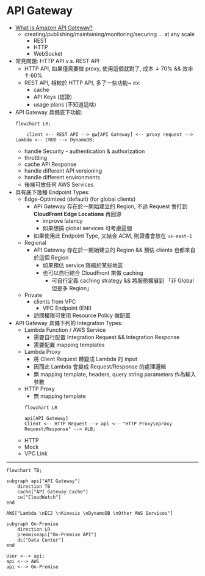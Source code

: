 
# API Gateway

- [What is Amazon API Gateway?](https://docs.aws.amazon.com/apigateway/latest/developerguide/welcome.html)
    - creating/publishing/maintaining/monitoring/securing ... at any scale
        - REST
        - HTTP
        - WebSocket
- 常見問題: HTTP API v.s. REST API
    - HTTP API, 如果僅需要做 proxy, 使用這個就對了, 成本 ↓ 70% && 效率 ↑ 60%
    - REST API, 相較於 HTTP API, 多了一些功能~ ex: 
        - cache
        - API Keys (認證)
        - usage plans (不知道這啥)
- API Gateway 具備底下功能:
    ```mermaid
    flowchart LR;

        client <-- REST API --> gw[API Gateway] <-- proxy request --> Lambda <-- CRUD --> DynamoDB;
    ```
    - handle Security - authentication & authorization
    - throttling
    - cache API Response
    - handle different API versioning
    - handle different environments
    - 後端可放任何 AWS Services
- 具有底下幾種 Endpoint Types:
    - Edge-Optimized (default) (for global clients)
        - API Gateway 存在於一開始建立的 Region, 不過 Request 會打到 **CloudFront Edge Locations** 再回源
            - improve latency
            - 如果想搞 global services 可考慮這個
        - 如果使用此 Endpoint Type, 又結合 ACM, 則證書會放在 `us-east-1`
    - Regional
        - API Gateway 存在於一開始建立的 Region && 預估 clients 也都來自於這個 Region
            - 如果預估 service 限縮於某些地區
            - 也可以自行結合 CloudFront 來做 caching
                - 可自行定義 caching strategy && 將服務擴展到 「非 Global 但是多 Region」
    - Private
        - clients from VPC
            - VPC Endpoint (ENI)
        - 訪問權限可使用 Resource Policy 做配置
- API Gateway 具備下列的 Integration Types:
    - Lambda Function / AWS Service
        - 需要自行配置 Integration Request && Integration Response
        - 需要配置 mapping templates
    - Lambda Proxy
        - 將 Client Request 轉變成 Lambda 的 input
        - 因而此 Lambda 會變成 Request/Response 的處理邏輯
        - 無 mapping template, headers, query string parameters 作為輸入參數
    - HTTP Proxy
        - 無 mapping template
        ```mermaid
        flowchart LR

        api[API Gateway]
        Client <-- HTTP Request --> api <-- "HTTP Proxy\nproxy Request/Response" --> ALB;
        ```
    - HTTP
    - Mock
    - VPC Link

---

```mermaid
flowchart TB;

subgraph api["API Gateway"]
    direction TB
    cache["API Gateway Cache"]
    cw["CloudWatch"]
end

AWS["Lambda \nEC2 \nKinesis \nDynamoDB \nOther AWS Services"]

subgraph On-Premise
    direction LR
    premmiseapi["On-Premise API"]
    dc["Data Center"]
end

User <--> api;
api <--> AWS
api <--> On-Premise
```

